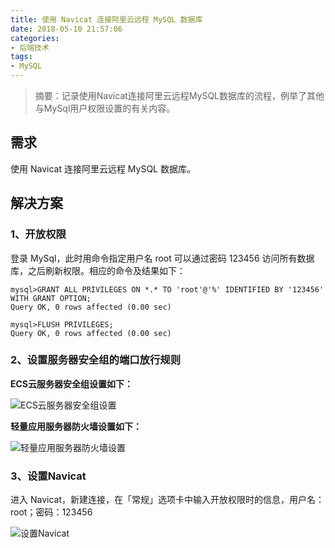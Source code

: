 ```yaml
---
title: 使用 Navicat 连接阿里云远程 MySQL 数据库
date: 2018-05-10 21:57:06
categories:
- 后端技术
tags:
- MySQL
---
```


> 摘要：记录使用Navicat连接阿里云远程MySQL数据库的流程，例举了其他与MySql用户权限设置的有关内容。

<!-- more -->

## 需求

使用 Navicat 连接阿里云远程 MySQL 数据库。

## 解决方案

### 1、开放权限

登录 MySql，此时用命令指定用户名 root 可以通过密码 123456 访问所有数据库，之后刷新权限。相应的命令及结果如下：

```
mysql>GRANT ALL PRIVILEGES ON *.* TO 'root'@'%' IDENTIFIED BY '123456' WITH GRANT OPTION;  
Query OK, 0 rows affected (0.00 sec)  

mysql>FLUSH PRIVILEGES;  
Query OK, 0 rows affected (0.00 sec)   
```

### 2、设置服务器安全组的端口放行规则

**ECS云服务器安全组设置如下：**

![ECS云服务器安全组设置](https://upload-images.jianshu.io/upload_images/5492471-ecc92888bc39297f.png?imageMogr2/auto-orient/strip%7CimageView2/2/w/1240)

**轻量应用服务器防火墙设置如下：**

![轻量应用服务器防火墙设置](https://upload-images.jianshu.io/upload_images/5492471-821647534bf36242.png?imageMogr2/auto-orient/strip%7CimageView2/2/w/1240)


### 3、设置Navicat

进入 Navicat，新建连接，在「常规」选项卡中输入开放权限时的信息，用户名：root；密码：123456

![设置Navicat](https://upload-images.jianshu.io/upload_images/5492471-79f66eabf26b49dd.png?imageMogr2/auto-orient/strip%7CimageView2/2/w/1240)
